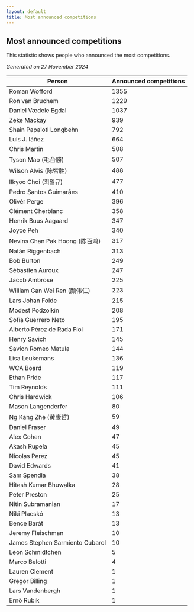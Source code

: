 ```yaml
---
layout: default
title: Most announced competitions
---
```

## Most announced competitions
This statistic shows people who announced the most competitions.

*Generated on 27 November 2024*

| Person | Announced competitions |
| --- | --- |
| Roman Wofford | 1355 |
| Ron van Bruchem | 1229 |
| Daniel Vædele Egdal | 1037 |
| Zeke Mackay | 939 |
| Shain Papalotl Longbehn | 792 |
| Luis J. Iáñez | 664 |
| Chris Martin | 508 |
| Tyson Mao (毛台勝) | 507 |
| Wilson Alvis (陈智胜) | 488 |
| Ilkyoo Choi (최일규) | 477 |
| Pedro Santos Guimarães | 410 |
| Olivér Perge | 396 |
| Clément Cherblanc | 358 |
| Henrik Buus Aagaard | 347 |
| Joyce Peh | 340 |
| Nevins Chan Pak Hoong (陈百鸿) | 317 |
| Natán Riggenbach | 313 |
| Bob Burton | 249 |
| Sébastien Auroux | 247 |
| Jacob Ambrose | 225 |
| William Gan Wei Ren (颜伟仁) | 223 |
| Lars Johan Folde | 215 |
| Modest Podzolkin | 208 |
| Sofía Guerrero Neto | 195 |
| Alberto Pérez de Rada Fiol | 171 |
| Henry Savich | 145 |
| Savion Romeo Matula | 144 |
| Lisa Leukemans | 136 |
| WCA Board | 119 |
| Ethan Pride | 117 |
| Tim Reynolds | 111 |
| Chris Hardwick | 106 |
| Mason Langenderfer | 80 |
| Ng Kang Zhe (黄康哲) | 59 |
| Daniel Fraser | 49 |
| Alex Cohen | 47 |
| Akash Rupela | 45 |
| Nicolas Perez | 45 |
| David Edwards | 41 |
| Sam Spendla | 38 |
| Hitesh Kumar Bhuwalka | 28 |
| Peter Preston | 25 |
| Nitin Subramanian | 17 |
| Niki Placskó | 13 |
| Bence Barát | 13 |
| Jeremy Fleischman | 10 |
| James Stephen Sarmiento Cubarol | 10 |
| Leon Schmidtchen | 5 |
| Marco Belotti | 4 |
| Lauren Clement | 1 |
| Gregor Billing | 1 |
| Lars Vandenbergh | 1 |
| Ernő Rubik | 1 |
